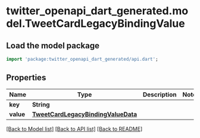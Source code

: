 # twitter_openapi_dart_generated.model.TweetCardLegacyBindingValue

## Load the model package
```dart
import 'package:twitter_openapi_dart_generated/api.dart';
```

## Properties
Name | Type | Description | Notes
------------ | ------------- | ------------- | -------------
**key** | **String** |  | 
**value** | [**TweetCardLegacyBindingValueData**](TweetCardLegacyBindingValueData.md) |  | 

[[Back to Model list]](../README.md#documentation-for-models) [[Back to API list]](../README.md#documentation-for-api-endpoints) [[Back to README]](../README.md)


